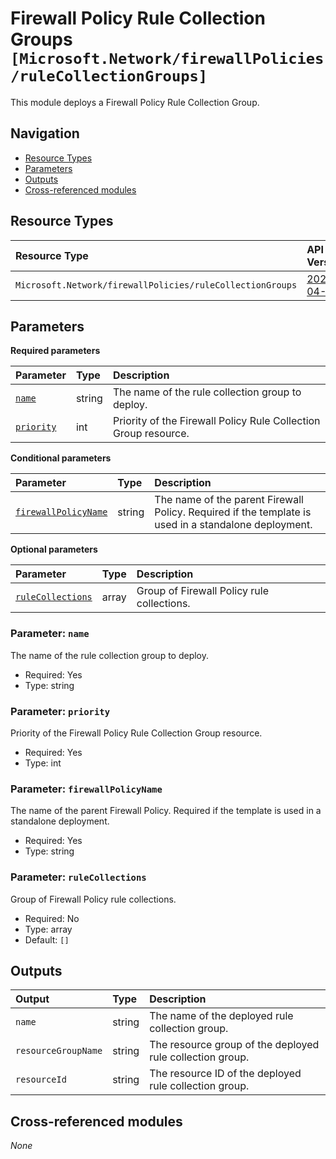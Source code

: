 # Firewall Policy Rule Collection Groups `[Microsoft.Network/firewallPolicies/ruleCollectionGroups]`

This module deploys a Firewall Policy Rule Collection Group.

## Navigation

- [Resource Types](#Resource-Types)
- [Parameters](#Parameters)
- [Outputs](#Outputs)
- [Cross-referenced modules](#Cross-referenced-modules)

## Resource Types

| Resource Type | API Version |
| :-- | :-- |
| `Microsoft.Network/firewallPolicies/ruleCollectionGroups` | [2023-04-01](https://learn.microsoft.com/en-us/azure/templates/Microsoft.Network/2023-04-01/firewallPolicies/ruleCollectionGroups) |

## Parameters

**Required parameters**

| Parameter | Type | Description |
| :-- | :-- | :-- |
| [`name`](#parameter-name) | string | The name of the rule collection group to deploy. |
| [`priority`](#parameter-priority) | int | Priority of the Firewall Policy Rule Collection Group resource. |

**Conditional parameters**

| Parameter | Type | Description |
| :-- | :-- | :-- |
| [`firewallPolicyName`](#parameter-firewallpolicyname) | string | The name of the parent Firewall Policy. Required if the template is used in a standalone deployment. |

**Optional parameters**

| Parameter | Type | Description |
| :-- | :-- | :-- |
| [`ruleCollections`](#parameter-rulecollections) | array | Group of Firewall Policy rule collections. |

### Parameter: `name`

The name of the rule collection group to deploy.

- Required: Yes
- Type: string

### Parameter: `priority`

Priority of the Firewall Policy Rule Collection Group resource.

- Required: Yes
- Type: int

### Parameter: `firewallPolicyName`

The name of the parent Firewall Policy. Required if the template is used in a standalone deployment.

- Required: Yes
- Type: string

### Parameter: `ruleCollections`

Group of Firewall Policy rule collections.

- Required: No
- Type: array
- Default: `[]`


## Outputs

| Output | Type | Description |
| :-- | :-- | :-- |
| `name` | string | The name of the deployed rule collection group. |
| `resourceGroupName` | string | The resource group of the deployed rule collection group. |
| `resourceId` | string | The resource ID of the deployed rule collection group. |

## Cross-referenced modules

_None_
